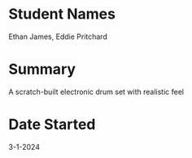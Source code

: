 # Student Names 
Ethan James, Eddie Pritchard

# Summary
A scratch-built electronic drum set with realistic feel

# Date Started
3-1-2024
